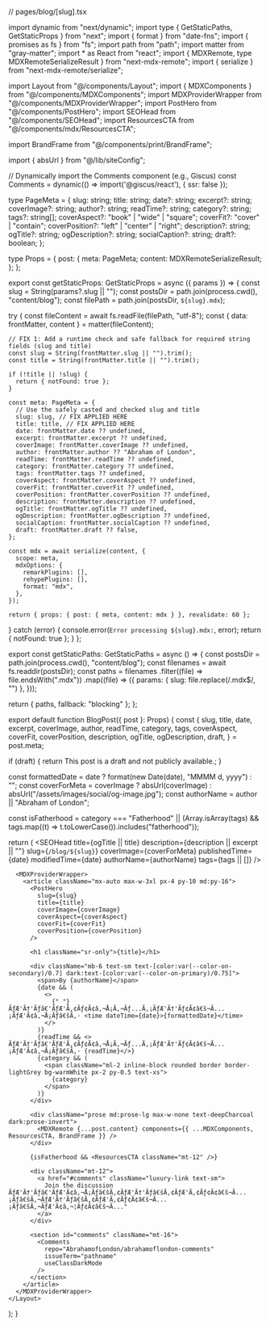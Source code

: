 // pages/blog/[slug].tsx

import dynamic from "next/dynamic";
import type { GetStaticPaths, GetStaticProps } from "next";
import { format } from "date-fns";
import { promises as fs } from "fs";
import path from "path";
import matter from "gray-matter";
import * as React from "react";
import { MDXRemote, type MDXRemoteSerializeResult } from "next-mdx-remote";
import { serialize } from "next-mdx-remote/serialize";

import Layout from "@/components/Layout";
import { MDXComponents } from "@/components/MDXComponents";
import MDXProviderWrapper from "@/components/MDXProviderWrapper";
import PostHero from "@/components/PostHero";
import SEOHead from "@/components/SEOHead";
import ResourcesCTA from "@/components/mdx/ResourcesCTA";

import BrandFrame from "@/components/print/BrandFrame";

import { absUrl } from "@/lib/siteConfig";

// Dynamically import the Comments component (e.g., Giscus)
const Comments = dynamic(() => import('@giscus/react'), { ssr: false });


type PageMeta = {
  slug: string;
  title: string;
  date?: string;
  excerpt?: string;
  coverImage?: string;
  author?: string;
  readTime?: string;
  category?: string;
  tags?: string[];
  coverAspect?: "book" | "wide" | "square";
  coverFit?: "cover" | "contain";
  coverPosition?: "left" | "center" | "right";
  description?: string;
  ogTitle?: string;
  ogDescription?: string;
  socialCaption?: string;
  draft?: boolean;
};

type Props = {
  post: {
    meta: PageMeta;
    content: MDXRemoteSerializeResult;
  };
};

export const getStaticProps: GetStaticProps<Props> = async ({ params }) => {
  const slug = String(params?.slug || "");
  const postsDir = path.join(process.cwd(), "content/blog");
  const filePath = path.join(postsDir, `${slug}.mdx`);

  try {
    const fileContent = await fs.readFile(filePath, "utf-8");
    const { data: frontMatter, content } = matter(fileContent);

    // FIX 1: Add a runtime check and safe fallback for required string fields (slug and title)
    const slug = String(frontMatter.slug || "").trim();
    const title = String(frontMatter.title || "").trim();

    if (!title || !slug) {
      return { notFound: true };
    }

    const meta: PageMeta = {
      // Use the safely casted and checked slug and title
      slug: slug, // FIX APPLIED HERE
      title: title, // FIX APPLIED HERE
      date: frontMatter.date ?? undefined,
      excerpt: frontMatter.excerpt ?? undefined,
      coverImage: frontMatter.coverImage ?? undefined,
      author: frontMatter.author ?? "Abraham of London",
      readTime: frontMatter.readTime ?? undefined,
      category: frontMatter.category ?? undefined,
      tags: frontMatter.tags ?? undefined,
      coverAspect: frontMatter.coverAspect ?? undefined,
      coverFit: frontMatter.coverFit ?? undefined,
      coverPosition: frontMatter.coverPosition ?? undefined,
      description: frontMatter.description ?? undefined,
      ogTitle: frontMatter.ogTitle ?? undefined,
      ogDescription: frontMatter.ogDescription ?? undefined,
      socialCaption: frontMatter.socialCaption ?? undefined,
      draft: frontMatter.draft ?? false,
    };

    const mdx = await serialize(content, {
      scope: meta,
      mdxOptions: {
        remarkPlugins: [],
        rehypePlugins: [],
        format: "mdx",
      },
    });

    return { props: { post: { meta, content: mdx } }, revalidate: 60 };
  } catch (error) {
    console.error(`Error processing ${slug}.mdx:`, error);
    return { notFound: true };
  }
};

export const getStaticPaths: GetStaticPaths = async () => {
  const postsDir = path.join(process.cwd(), "content/blog");
  const filenames = await fs.readdir(postsDir);
  const paths = filenames
    .filter((file) => file.endsWith(".mdx"))
    .map((file) => ({
      params: { slug: file.replace(/\.mdx$/, "") },
    }));

  return { paths, fallback: "blocking" };
};

export default function BlogPost({ post }: Props) {
  const {
    slug,
    title,
    date,
    excerpt,
    coverImage,
    author,
    readTime,
    category,
    tags,
    coverAspect,
    coverFit,
    coverPosition,
    description,
    ogTitle,
    ogDescription,
    draft,
  } = post.meta;

  if (draft) {
    return <Layout pageTitle="Draft Post">This post is a draft and not publicly available.</Layout>;
  }

  const formattedDate = date ? format(new Date(date), "MMMM d, yyyy") : "";
  const coverForMeta = coverImage
    ? absUrl(coverImage)
    : absUrl("/assets/images/social/og-image.jpg");
  const authorName = author || "Abraham of London";

  const isFatherhood =
    category === "Fatherhood" ||
    (Array.isArray(tags) && tags.map((t) => t.toLowerCase()).includes("fatherhood"));

  return (
    <Layout pageTitle={title} hideSocialStrip hideCTA>
      <SEOHead
        title={ogTitle || title}
        description={description || excerpt || ""}
        slug={`/blog/${slug}`}
        coverImage={coverForMeta}
        publishedTime={date}
        modifiedTime={date}
        authorName={authorName}
        tags={tags || []}
      />

      <MDXProviderWrapper>
        <article className="mx-auto max-w-3xl px-4 py-10 md:py-16">
          <PostHero
            slug={slug}
            title={title}
            coverImage={coverImage}
            coverAspect={coverAspect}
            coverFit={coverFit}
            coverPosition={coverPosition}
          />

          <h1 className="sr-only">{title}</h1>

          <div className="mb-6 text-sm text-[color:var(--color-on-secondary)/0.7] dark:text-[color:var(--color-on-primary)/0.75]">
            <span>By {authorName}</span>
            {date && (
              <>
                {" "}ÃƒÆ'Ã†'Ãƒâ€'ÃƒÆ'Ã‚¢Ãƒ¢Ã¢â‚¬Å¡Ã‚¬Ãƒ...Ã‚¡ÃƒÆ'Ã†'Ãƒ¢Ã¢â€š¬Ã...¡ÃƒÆ'Ã¢â‚¬Å¡Ãƒâ€šÃ‚· <time dateTime={date}>{formattedDate}</time>
              </>
            )}
            {readTime && <> ÃƒÆ'Ã†'Ãƒâ€'ÃƒÆ'Ã‚¢Ãƒ¢Ã¢â‚¬Å¡Ã‚¬Ãƒ...Ã‚¡ÃƒÆ'Ã†'Ãƒ¢Ã¢â€š¬Ã...¡ÃƒÆ'Ã¢â‚¬Å¡Ãƒâ€šÃ‚· {readTime}</>}
            {category && (
              <span className="ml-2 inline-block rounded border border-lightGrey bg-warmWhite px-2 py-0.5 text-xs">
                {category}
              </span>
            )}
          </div>

          <div className="prose md:prose-lg max-w-none text-deepCharcoal dark:prose-invert">
            <MDXRemote {...post.content} components={{ ...MDXComponents, ResourcesCTA, BrandFrame }} />
          </div>

          {isFatherhood && <ResourcesCTA className="mt-12" />}

          <div className="mt-12">
            <a href="#comments" className="luxury-link text-sm">
              Join the discussion ÃƒÆ'Ã†'Ãƒâ€'ÃƒÆ'Ã¢â‚¬Å¡Ãƒâ€šÃ‚¢ÃƒÆ'Ã†'Ãƒâ€šÃ‚¢ÃƒÆ'Ã‚¢Ãƒ¢Ã¢â€š¬Ã...¡Ãƒâ€šÃ‚¬ÃƒÆ'Ã†'Ãƒâ€šÃ‚¢ÃƒÆ'Ã‚¢Ãƒ¢Ã¢â€š¬Ã...¡Ãƒâ€šÃ‚¬ÃƒÆ'Ã¢â‚¬¦Ãƒ¢Ã¢â€š¬Ã..."
            </a>
          </div>

          <section id="comments" className="mt-16">
            <Comments
              repo="AbrahamofLondon/abrahamoflondon-comments"
              issueTerm="pathname"
              useClassDarkMode
            />
          </section>
        </article>
      </MDXProviderWrapper>
    </Layout>
  );
}



